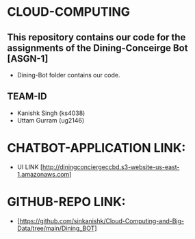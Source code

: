 # CLOUD-COMPUTING

## This repository contains our code for the assignments of the Dining-Conceirge Bot [ASGN-1]
- Dining-Bot folder contains our code.

## TEAM-ID
- Kanishk Singh (ks4038)
- Uttam Gurram (ug2146)

# CHATBOT-APPLICATION LINK:
- UI LINK  [http://diningconciergeccbd.s3-website-us-east-1.amazonaws.com]

# GITHUB-REPO LINK:
- [https://github.com/sinkanishk/Cloud-Computing-and-Big-Data/tree/main/Dining_BOT]
